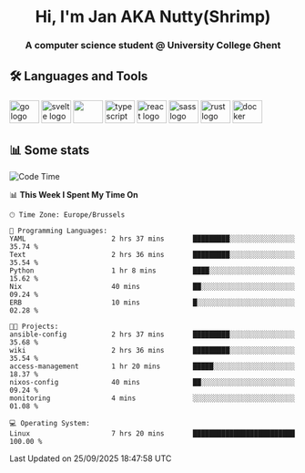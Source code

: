 <h1 align="center">Hi, I'm Jan AKA Nutty(Shrimp)</h1>
<h3 align="center">A computer science student @ University College Ghent</h3>

<h2 align="left">🛠️ Languages and Tools</h2>

###

<div align="left">
  <img src="https://cdn.jsdelivr.net/gh/devicons/devicon/icons/go/go-original.svg" height="40" width="52" alt="go logo"  />
  <img src="https://cdn.jsdelivr.net/gh/devicons/devicon@latest/icons/svelte/svelte-original.svg"  height="40" width="52" alt="svelte logo" />
  <img src="https://cdn.jsdelivr.net/gh/devicons/devicon@latest/icons/tailwindcss/tailwindcss-original.svg" height="40" width="52" />
  <img src="https://cdn.jsdelivr.net/gh/devicons/devicon/icons/typescript/typescript-original.svg" height="40" width="52" alt="typescript logo"  />
  <img src="https://cdn.jsdelivr.net/gh/devicons/devicon/icons/react/react-original.svg" height="40" width="52" alt="react logo"  />
  <img src="https://cdn.jsdelivr.net/gh/devicons/devicon/icons/sass/sass-original.svg" height="40" width="52" alt="sass logo"  />
  <img src="https://cdn.jsdelivr.net/gh/devicons/devicon@latest/icons/rust/rust-original.svg" height="40" width="52" alt="rust logo" />
  <img src="https://cdn.jsdelivr.net/gh/devicons/devicon/icons/docker/docker-original.svg" height="40" width="52" alt="docker logo"  />
</div>

<h2>📊 Some stats</h2>

<!--START_SECTION:waka-->
![Code Time](http://img.shields.io/badge/Code%20Time-6%2C312%20hrs%2047%20mins-blue)

📊 **This Week I Spent My Time On** 

```text
🕑︎ Time Zone: Europe/Brussels

💬 Programming Languages: 
YAML                     2 hrs 37 mins       █████████░░░░░░░░░░░░░░░░   35.74 % 
Text                     2 hrs 36 mins       █████████░░░░░░░░░░░░░░░░   35.54 % 
Python                   1 hr 8 mins         ████░░░░░░░░░░░░░░░░░░░░░   15.62 % 
Nix                      40 mins             ██░░░░░░░░░░░░░░░░░░░░░░░   09.24 % 
ERB                      10 mins             █░░░░░░░░░░░░░░░░░░░░░░░░   02.28 % 

🐱‍💻 Projects: 
ansible-config           2 hrs 37 mins       █████████░░░░░░░░░░░░░░░░   35.68 % 
wiki                     2 hrs 36 mins       █████████░░░░░░░░░░░░░░░░   35.54 % 
access-management        1 hr 20 mins        █████░░░░░░░░░░░░░░░░░░░░   18.37 % 
nixos-config             40 mins             ██░░░░░░░░░░░░░░░░░░░░░░░   09.24 % 
monitoring               4 mins              ░░░░░░░░░░░░░░░░░░░░░░░░░   01.08 % 

💻 Operating System: 
Linux                    7 hrs 20 mins       █████████████████████████   100.00 % 
```


 Last Updated on 25/09/2025 18:47:58 UTC
<!--END_SECTION:waka-->
